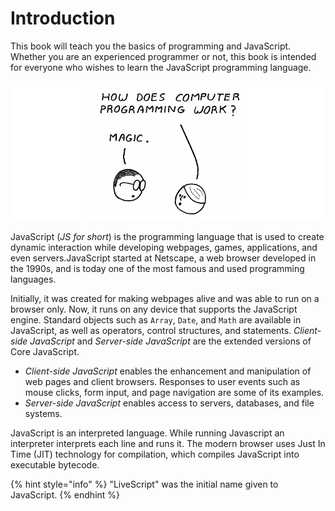 # Introduction

This book will teach you the basics of programming and JavaScript. Whether you are an experienced programmer or not, this book is intended for everyone who wishes to learn the JavaScript programming language.

![](.gitbook/assets/intro.png)

JavaScript (_JS for short_) is the programming language that is used to create dynamic interaction while developing webpages, games, applications, and even servers.JavaScript started at Netscape, a web browser developed in the 1990s, and is today one of the most famous and used programming languages.&#x20;

Initially, it was created for making webpages alive and was able to run on a browser only. Now, it runs on any device that supports the JavaScript engine.  Standard objects such as `Array`, `Date`, and `Math` are available in JavaScript, as well as operators, control structures, and statements.  _Client-side JavaScript_ and _Server-side JavaScript_ are the extended versions of Core JavaScript.

* _Client-side JavaScript_ enables the enhancement and manipulation of web pages and client browsers. Responses to user events such as mouse clicks, form input, and page navigation are some of its examples.
* _Server-side JavaScript_ enables access to servers, databases, and file systems.

JavaScript is an interpreted language. While running Javascript an interpreter interprets each line and runs it. The modern browser uses  Just In Time (JIT) technology for compilation, which compiles JavaScript into executable bytecode.

{% hint style="info" %}
"LiveScript" was the initial name given to JavaScript. &#x20;
{% endhint %}
